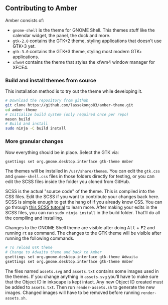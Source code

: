 ## Contributing to Amber

Amber consists of:

* `gnome-shell` is the theme for GNOME Shell. This themes stuff like the calendar widget, the panel, the dock and more.
* `gtk-2.0` contains the GTK+2 theme, styling applications that doesn't use GTK+3 yet.
* `gtk-3.0` contains the GTK+3 theme, styling most modern GTK+ applications.
* `xfwm4` contains the theme that styles the xfwm4 window manager for XFCE4.

### Build and install themes from source

This installation method is to try out the theme while developing it.

```bash
# Download the repository from github
git clone https://github.com/lassekongo83/amber-theme.git
cd amber-theme
# Initialize build system (only required once per repo)
meson build
# Build and install
sudo ninja -C build install
```

### More granular changes

Now everything should be in place. Select the GTK via:
```bash
gsettings set org.gnome.desktop.interface gtk-theme Amber
```

The themes will be installed in `/usr/share/themes`. You can edit the `gtk.css` and `gnome-shell.css` files in those folders directly for testing, or you can edit the SCSS files inside the folder you cloned from GitHub.

SCSS is the actual "source code" of the theme. This is compiled into the CSS files. Edit the SCSS if you want to contribute your changes back here. SCSS is simple enough to get the hang of if you already know CSS. You can go through [this SCSS tutorial](http://marksheet.io/sass-scss-less.html) to learn more. After making your edits in the SCSS files, you can run `sudo ninja install` in the build folder. That’ll do all the compiling and installing.

Changes to the GNOME Shell theme are visible after doing <kbd>Alt</kbd> + <kbd>F2</kbd> and running `rt` as command. The changes to the GTK theme will be visible after running the following commands.

```bash
# To reload GTK theme
# Change to Adwaita theme and back to Amber
gsettings set org.gnome.desktop.interface gtk-theme Adwaita
gsettings set org.gnome.desktop.interface gtk-theme Amber
```

The files named `assets.svg` and `assets.txt` contains some images used in the themes.
If you change anything in `assets.svg` you'll have to make sure that the Object ID in inkscape is kept intact. Any new Object ID created must be added to `assets.txt`. Then run `render-assets.sh` to generate the new images. Changed images will have to be removed before running `render-assets.sh`.
